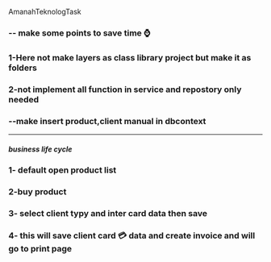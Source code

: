 AmanahTeknologTask
### -- make some points to save time ⌚ 
### 1-Here not make layers as class library project but make it as folders
### 2-not implement all function in service and repostory only needed 
### --make insert product,client manual in dbcontext 
-----------------------------
##### business life cycle 
### 1- default open product list 
### 2-buy product 
### 3- select client typy and inter card data then save 
### 4- this will save client card 💳 data and create invoice and will go to print page 
